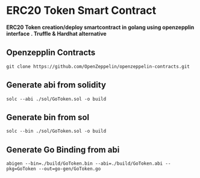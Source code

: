 # ERC20 Token Smart Contract
**ERC20 Token creation/deploy smartcontract in golang using openzepplin interface . Truffle & Hardhat alternative**

## Openzepplin Contracts
`git clone https://github.com/OpenZeppelin/openzeppelin-contracts.git
`


## Generate abi from solidity 

`solc --abi ./sol/GoToken.sol -o build 
`



## Generate bin from sol
 `solc --bin ./sol/GoToken.sol -o build
 `

## Generate Go Binding from abi 
`
abigen --bin=./build/GoToken.bin --abi=./build/GoToken.abi --pkg=GoToken --out=go-gen/GoToken.go
`